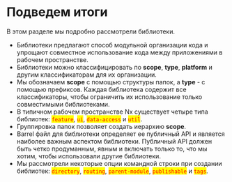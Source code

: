 # Подведем итоги

В этом разделе мы подробно рассмотрели библиотеки.

* Библиотеки предлагают способ модульной организации кода и упрощают совместное использование кода между приложениями в рабочем пространстве.
* Библиотеки можно классифицировать по **scope**, **type**, **platform** и другим классификаторам для их организации.
* Мы обозначаем **scope** с помощью структуры папок, а **type** - с помощью префиксов. Каждая библиотека содержит все классификаторы, чтобы ограничить их использование только совместимыми библиотеками.
* В типичном рабочем пространстве Nx существует четыре типа библиотек: <mark style="color:red;">`feature`</mark>, <mark style="color:red;">`ui`</mark>, <mark style="color:red;">`data-access`</mark> и <mark style="color:red;">`util`</mark>.
* Группировка папок позволяет создать иерархию **scope**.
* Barrel файл для библиотеки определяет ее публичный API и является наиболее важным аспектом библиотеки. Публичный API должен быть четко продуманным, явным и включать только то, что мы хотим, чтобы использовали другие библиотеки.
* Мы рассмотрели некоторые опции командной строки при создании библиотек: <mark style="color:red;">`directory`</mark>, <mark style="color:red;">`routing`</mark>, <mark style="color:red;">`parent-module`</mark>, <mark style="color:red;">`publishable`</mark> и <mark style="color:red;">`tags`</mark>.
